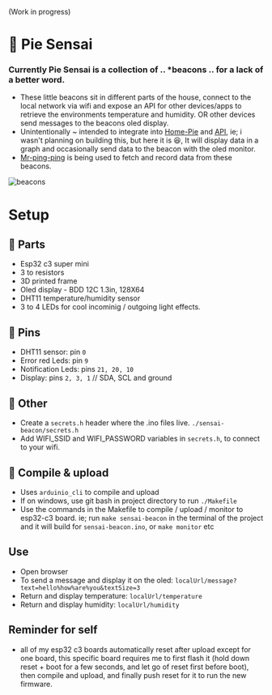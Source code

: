 (Work in progress)

# 🥧 Pie Sensai
### Currently Pie Sensai is a collection of .. *beacons .. for a lack of a better word.

- These little beacons sit in different parts of the house, connect to the local network via wifi and expose an API for other devices/apps to retrieve the environments temperature and humidity. OR other devices send messages to the beacons oled display.
- Unintentionally ~ intended to integrate into [Home-Pie](https://github.com/LouisRossouw/home-pie-desktop) and [API](https://github.com/LouisRossouw/home-pie-server), ie; i wasn't planning on building this, but here it is 😆, It will display data in a graph and occasionally send data to the beacon with the oled monitor.
- [Mr-ping-ping](https://github.com/LouisRossouw/mr-ping-ping) is being used to fetch and record data from these beacons.

![beacons](https://github.com/user-attachments/assets/dfe0b941-b3ea-4820-9bb5-a2f8172e11b3)

# Setup

## 🍦 Parts
- Esp32 c3 super mini
- 3 to resistors
- 3D printed frame
- Oled display - BDD 12C 1.3in, 128X64
- DHT11 temperature/humidity sensor
- 3 to 4 LEDs for cool incominig / outgoing light effects.

## 📍 Pins
- DHT11 sensor: pin `0`
- Error red Leds: pin `9`
- Notification Leds: pins `21, 20, 10`
- Display: pins `2, 3, 1` // SDA, SCL and ground


## 🐌 Other
- Create a `secrets.h` header where the .ino files live. `./sensai-beacon/secrets.h`
- Add WIFI_SSID and WIFI_PASSWORD variables in `secrets.h`, to connect to your wifi.

## 🤖 Compile & upload
- Uses `arduinio_cli` to compile and upload
- If on windows, use git bash in project directory to run `./Makefile`
- Use the commands in the Makefile to compile / upload / monitor to esp32-c3 board. ie; run `make sensai-beacon` in the terminal of the project and it will build for `sensai-beacon.ino`, or `make monitor` etc

## Use
- Open browser
- To send a message and display it on the oled: `localUrl/message?text=hello%how%are%you&textSize=3`
- Return and display temperature: `localUrl/temperature`
- Return and display humidity: `localUrl/humidity`

## Reminder for self
- all of my esp32 c3 boards automatically reset after upload except for one board, 
this specific board requires me to first flash it (hold down reset + boot for a few seconds, and let go of reset first before boot), then compile and upload, and finally push reset for it to run the new firmware.















